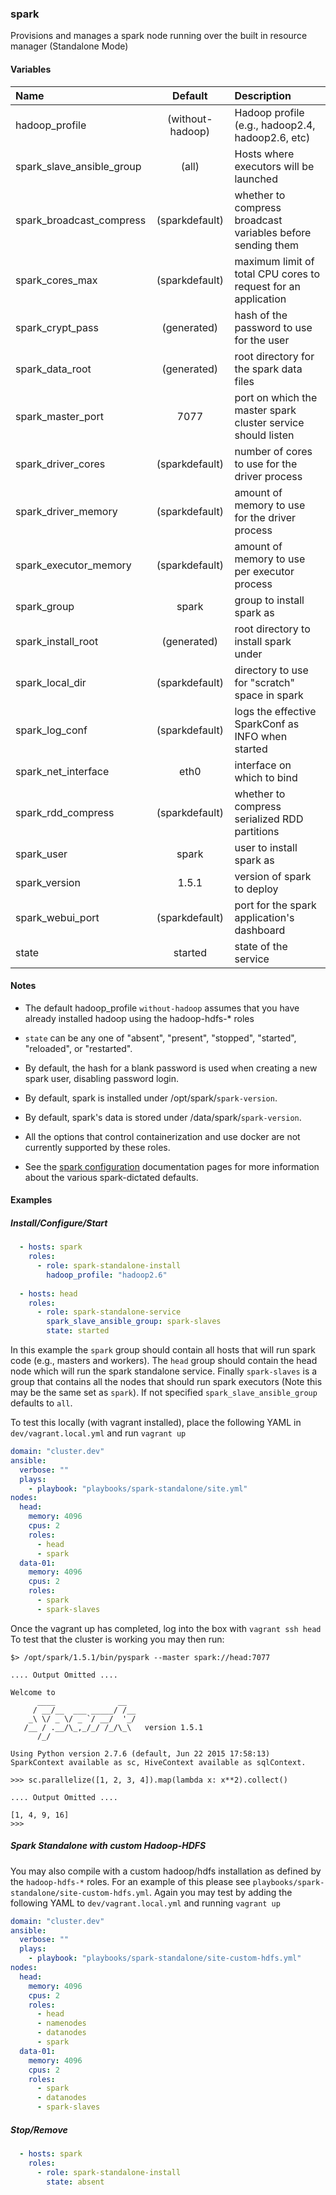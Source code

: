 
### spark
Provisions and manages a spark node running over the built in resource manager (Standalone Mode)

#### Variables

|Name                                 |Default         |Description                                                                  |
|:------------------------------------|:--------------:|:----------------------------------------------------------------------------|
|hadoop_profile                       |(without-hadoop)|Hadoop profile (e.g.,  hadoop2.4, hadoop2.6, etc)                            |
|spark_slave_ansible_group            |(all)           |Hosts where executors will be launched                                       | 
|spark_broadcast_compress             |(sparkdefault)  |whether to compress broadcast variables before sending them                  |
|spark_cores_max                      |(sparkdefault)  |maximum limit of total CPU cores to request for an application               |
|spark_crypt_pass                     |(generated)     |hash of the password to use for the user                                     |
|spark_data_root                      |(generated)     |root directory for the spark data files                                      |
|spark_master_port                    |7077            |port on which the master spark cluster service should listen                 |
|spark_driver_cores                   |(sparkdefault)  |number of cores to use for the driver process                                |
|spark_driver_memory                  |(sparkdefault)  |amount of memory to use for the driver process                               |
|spark_executor_memory                |(sparkdefault)  |amount of memory to use per executor process                                 |
|spark_group                          |spark           |group to install spark as                                                    |
|spark_install_root                   |(generated)     |root directory to install spark under                                        |
|spark_local_dir                      |(sparkdefault)  |directory to use for "scratch" space in spark                                |
|spark_log_conf                       |(sparkdefault)  |logs the effective SparkConf as INFO when started                            |
|spark_net_interface                  |eth0            |interface on which to bind                                                   |
|spark_rdd_compress                   |(sparkdefault)  |whether to compress serialized RDD partitions                                |
|spark_user                           |spark           |user to install spark as                                                     |
|spark_version                        |1.5.1           |version of spark to deploy                                                   |
|spark_webui_port                     |(sparkdefault)  |port for the spark application's dashboard                                   |
|state                                |started         |state of the service                                                         |

#### Notes
  - The default hadoop_profile `without-hadoop` assumes that you have
    already installed hadoop using the hadoop-hdfs-* roles

  - `state` can be any one of "absent", "present", "stopped", "started",
    "reloaded", or "restarted".

  - By default, the hash for a blank password is used when creating
    a new spark user, disabling password login.

  - By default, spark is installed under /opt/spark/`spark-version`.

  - By default, spark's data is stored under /data/spark/`spark-version`.

  - All the options that control containerization and use docker are not
    currently supported by these roles.

  - See the
    [spark configuration](http://spark.apache.org/docs/latest/configuration.html#available-properties)
    documentation pages for more information about the various spark-dictated
    defaults.

#### Examples

##### Install/Configure/Start
```YAML
  - hosts: spark
    roles:
      - role: spark-standalone-install
        hadoop_profile: "hadoop2.6"
  
  - hosts: head
    roles:
      - role: spark-standalone-service
        spark_slave_ansible_group: spark-slaves
        state: started
```
In this example the ```spark``` group should contain all hosts that will
run spark code (e.g.,  masters and workers). The ```head``` group should
contain the head node which will run the spark standalone service. Finally
```spark-slaves``` is a group that contains all the nodes that should run
spark executors (Note this may be the same set as ```spark```). If not
specified ```spark_slave_ansible_group``` defaults to ```all```.

To test this locally (with vagrant installed),  place the following YAML
in ```dev/vagrant.local.yml``` and run ```vagrant up```

```YAML
domain: "cluster.dev"
ansible:
  verbose: ""
  plays:
    - playbook: "playbooks/spark-standalone/site.yml"
nodes:
  head:
    memory: 4096
    cpus: 2
    roles:
      - head
      - spark
  data-01:
    memory: 4096
    cpus: 2
    roles:
      - spark
      - spark-slaves

```
Once the vagrant up has completed, log into the box with
```vagrant ssh head``` To test that the cluster is working
you may then run:

```
$> /opt/spark/1.5.1/bin/pyspark --master spark://head:7077

.... Output Omitted ....

Welcome to
      ____              __
     / __/__  ___ _____/ /__
    _\ \/ _ \/ _ `/ __/  '_/
   /__ / .__/\_,_/_/ /_/\_\   version 1.5.1
      /_/

Using Python version 2.7.6 (default, Jun 22 2015 17:58:13)
SparkContext available as sc, HiveContext available as sqlContext.

>>> sc.parallelize([1, 2, 3, 4]).map(lambda x: x**2).collect()

.... Output Omitted ....

[1, 4, 9, 16]
>>> 
```

##### Spark Standalone with custom Hadoop-HDFS
You may also compile with a custom hadoop/hdfs installation as
defined by the ```hadoop-hdfs-*``` roles.  For an example of this
please see ```playbooks/spark-standalone/site-custom-hdfs.yml```.
Again you may test by adding the following YAML to ```dev/vagrant.local.yml```
and running ```vagrant up```

```YAML
domain: "cluster.dev"
ansible:
  verbose: ""
  plays:
    - playbook: "playbooks/spark-standalone/site-custom-hdfs.yml"
nodes:
  head:
    memory: 4096
    cpus: 2
    roles:
      - head
      - namenodes
      - datanodes
      - spark
  data-01:
    memory: 4096
    cpus: 2
    roles:
      - spark
      - datanodes
      - spark-slaves
```


##### Stop/Remove
```YAML
  - hosts: spark
    roles:
      - role: spark-standalone-install
        state: absent
```

